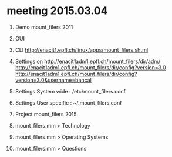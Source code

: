 # meeting 2015.03.04

1. Demo mount_filers 2011
1. GUI
1. CLI http://enacit1.epfl.ch/linux/apps/mount_filers.shtml
1. Settings on http://enacit1adm1.epfl.ch/mount_filers/dir/adm/
   http://enacit1adm1.epfl.ch/mount_filers/dir/config?version=3.0
   http://enacit1adm1.epfl.ch/mount_filers/dir/config?version=3.0&username=bancal
1. Settings System wide : /etc/mount_filers.conf
1. Settings User specific : ~/.mount_filers.conf

1. Project mount_filers 2015
1. mount_filers.mm > Technology
1. mount_filers.mm > Operating Systems
1. mount_filers.mm > Questions
